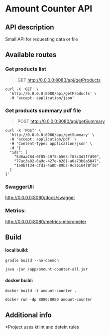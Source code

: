 # Amount Counter API

## API description

Small API for requesting data or file

## Available routes

### Get products list

> GET http://0.0.0.0:8080/api/getProducts

```shell
curl -X 'GET' \
  'http://0.0.0.0:8080/api/getProducts' \
  -H 'accept: application/json'
```

### Get products summary pdf file

> POST http://0.0.0.0:8080/api/getSummary

```shell
curl -X 'POST' \
  'http://0.0.0.0:8080/api/getSummary' \
  -H 'accept: application/pdf' \
  -H 'Content-Type: application/json' \
  -d '{
  "ids": [
    "5d6aa284-0f05-49f5-b563-f83c3d2ffd90",
    "77ac3a82-6a9c-427e-b281-a0a73b8a5847",
    "1e0b7134-cfd1-4a0b-89b2-9c2616478f36"
  ]
}'
```

### SwaggerUI:

<http://0.0.0.0:8080/docs/swagger>

### Metrics:

<http://0.0.0.0:8080/metrics-micrometer>

## Build

#### local build:

```shell
gradle build --no-daemon
```

```shell
java -jar /app/amount-counter-all.jar
```

#### docker build:

```shell
docker build -t amount-counter .
```

```shell
docker run -dp 8080:8080 amount-counter
```

## Additional info

*Project uses ktlint and detekt rules

